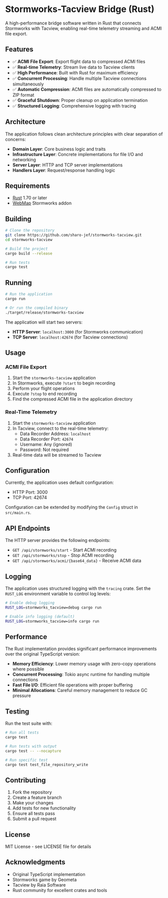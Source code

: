 # Stormworks-Tacview Bridge (Rust)

A high-performance bridge software written in Rust that connects Stormworks with Tacview, enabling real-time telemetry streaming and ACMI file export.

## Features

- ✅ **ACMI File Export**: Export flight data to compressed ACMI files
- ✅ **Real-time Telemetry**: Stream live data to Tacview clients
- ✅ **High Performance**: Built with Rust for maximum efficiency
- ✅ **Concurrent Processing**: Handle multiple Tacview connections simultaneously
- ✅ **Automatic Compression**: ACMI files are automatically compressed to ZIP format
- ✅ **Graceful Shutdown**: Proper cleanup on application termination
- ✅ **Structured Logging**: Comprehensive logging with tracing

## Architecture

The application follows clean architecture principles with clear separation of concerns:

- **Domain Layer**: Core business logic and traits
- **Infrastructure Layer**: Concrete implementations for file I/O and networking
- **Server Layer**: HTTP and TCP server implementations
- **Handlers Layer**: Request/response handling logic

## Requirements

- [Rust](https://rustup.rs/) 1.70 or later
- [WebMap](https://steamcommunity.com/sharedfiles/filedetails/?id=3132180760) Stormworks addon

## Building

```bash
# Clone the repository
git clone https://github.com/sharo-jef/stormworks-tacview.git
cd stormworks-tacview

# Build the project
cargo build --release

# Run tests
cargo test
```

## Running

```bash
# Run the application
cargo run

# Or run the compiled binary
./target/release/stormworks-tacview
```

The application will start two servers:

- **HTTP Server**: `localhost:3000` (for Stormworks communication)
- **TCP Server**: `localhost:42674` (for Tacview connections)

## Usage

### ACMI File Export

1. Start the `stormworks-tacview` application
2. In Stormworks, execute `?start` to begin recording
3. Perform your flight operations
4. Execute `?stop` to end recording
5. Find the compressed ACMI file in the application directory

### Real-Time Telemetry

1. Start the `stormworks-tacview` application
2. In Tacview, connect to the real-time telemetry:
   - Data Recorder Address: `localhost`
   - Data Recorder Port: `42674`
   - Username: Any (ignored)
   - Password: Not required
3. Real-time data will be streamed to Tacview

## Configuration

Currently, the application uses default configuration:

- HTTP Port: 3000
- TCP Port: 42674

Configuration can be extended by modifying the `Config` struct in `src/main.rs`.

## API Endpoints

The HTTP server provides the following endpoints:

- `GET /api/stormworks/start` - Start ACMI recording
- `GET /api/stormworks/stop` - Stop ACMI recording
- `GET /api/stormworks/acmi/{base64_data}` - Receive ACMI data

## Logging

The application uses structured logging with the `tracing` crate. Set the `RUST_LOG` environment variable to control log levels:

```bash
# Enable debug logging
RUST_LOG=stormworks_tacview=debug cargo run

# Enable info logging (default)
RUST_LOG=stormworks_tacview=info cargo run
```

## Performance

The Rust implementation provides significant performance improvements over the original TypeScript version:

- **Memory Efficiency**: Lower memory usage with zero-copy operations where possible
- **Concurrent Processing**: Tokio async runtime for handling multiple connections
- **Fast File I/O**: Efficient file operations with proper buffering
- **Minimal Allocations**: Careful memory management to reduce GC pressure

## Testing

Run the test suite with:

```bash
# Run all tests
cargo test

# Run tests with output
cargo test -- --nocapture

# Run specific test
cargo test test_file_repository_write
```

## Contributing

1. Fork the repository
2. Create a feature branch
3. Make your changes
4. Add tests for new functionality
5. Ensure all tests pass
6. Submit a pull request

## License

MIT License - see LICENSE file for details

## Acknowledgments

- Original TypeScript implementation
- Stormworks game by Geometa
- Tacview by Raia Software
- Rust community for excellent crates and tools
